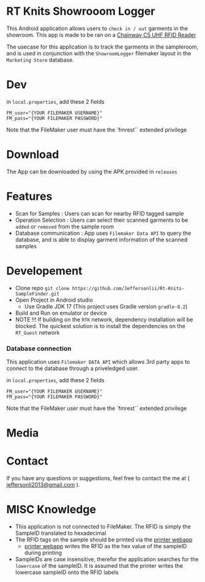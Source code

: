# RT Knits Showrooom Logger

This Android application allows users to `check in / out` garments in the showroom. This app is made to be ran on a [ Chainway C5 UHF RFID Reader](https://www.chainway.net/Products/Info/142)

The usecase for this application is to track the garments in the sampleroom, and is used in conjunction with the `ShowroomLogger` filemaker layout in the `Marketing Store` database.

# Dev

in `local.properties`,
add these 2 fields

```
FM_user="{YOUR FILEMAKER USERNAME}"
FM_pass="{YOUR FILEMAKER PASSWORD}"
```

Note that the FileMaker user must have the `fmrest`` extended privilege

# Download

The App can be downloaded by using the APK provided in `releases`

# Features

- Scan for Samples : Users can scan for nearby RFID tagged sample
- Operation Selection : Users can select their scanned garments to be `added` or `removed` from the sample room
- Database communication : App uses `Filemaker Data API` to query the database, and is able to display garment information of the scanned samples

# Developement

- Clone repo
  `git clone https://github.com/Jeffersonlii/Rt-Knits-SampleFinder.git`
- Open Project in Android studio
  - Use Gradle JDK 17 (This project uses Gradle version `gradle-8.2`)
- Build and Run on emulator or device
- NOTE !!! If building on the `RTK` network, dependency installation will be blocked. The quickest solution is to install the dependencies on the `RT_Guest` network

### Database connection

This application uses `Filemaker DATA API` which allows 3rd party apps to connect to the database through a priveledged user.

in `local.properties`,
add these 2 fields

```
FM_user="{YOUR FILEMAKER USERNAME}"
FM_pass="{YOUR FILEMAKER PASSWORD}"
```

Note that the FileMaker user must have the `fmrest`` extended privilege

# Media


# Contact

If you have any questions or suggestions, feel free to contact the me at ( jeffersonli2013@gmail.com ).

# MISC Knowledge

- This application is not connected to FileMaker. The RFID is simply the SampleID translated to hexadecimal
- The RFID tags on the sample should be printed via the [printer webapp](https://github.com/Jeffersonlii/Rt-Knits-RFIDPrinter)
  - [printer webapp](https://github.com/Jeffersonlii/Rt-Knits-RFIDPrinter) writes the RFID as the hex value of the sampleID during printing
- SampleIDs are case insensitive, therefor the application searches for the `lowercase` of the sampleID. It is assumed that the printer writes the lowercase sampleID onto the RFID labels
